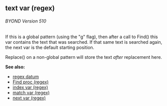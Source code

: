 ## text var (regex) 
###### BYOND Version 510


If this is a global pattern (using the \"g\" flag), then after
a call to Find() this var contains the text that was searched. If that
same text is searched again, the next var is the default starting
position. 

Replace() on a non-global pattern will store the text
*after* replacement here.

**See also:**
+   [regex datum](/ref/regex.md) 
+   [Find proc (regex)](/ref/regex/proc/Find.md) 
+   [index var (regex)](/ref/regex/var/index.md) 
+   [match var (regex)](/ref/regex/var/match.md) 
+   [next var (regex)](/ref/regex/var/next.md) 